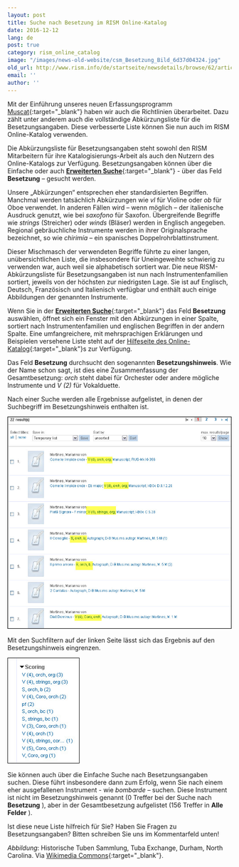 ```yaml
---
layout: post
title: Suche nach Besetzung im RISM Online-Katalog
date: 2016-12-12
lang: de
post: true
category: rism_online_catalog
image: "/images/news-old-website/csm_Besetzung_Bild_6d37d04324.jpg"
old_url: http://www.rism.info/de/startseite/newsdetails/browse/62/article/64/searching-by-instrumentation-in-rism.html
email: ''
author: ''
---
```


Mit der Einführung unseres neuen Erfassungsprogramm [Muscat](/new_at_rism/2016/11/14/welcome-muscat.html){:target="_blank"} haben wir auch die Richtlinien überarbeitet. Dazu zählt unter anderem auch die vollständige Abkürzungsliste für die Besetzungsangaben. Diese verbesserte Liste können Sie nun auch im RISM Online-Katalog verwenden.


Die Abkürzungsliste für Besetzungsangaben steht sowohl den RISM Mitarbeitern für ihre Katalogisierungs-Arbeit als auch den Nutzern des Online-Katalogs zur Verfügung. Besetzungsangaben können über die Einfache oder auch [**Erweiterten Suche**](https://opac.rism.info/metaopac/start.do?View=rism&SearchType=2&Language=en){:target="_blank"} - über das Feld **Besetzung** – gesucht werden.

Unsere „Abkürzungen“ entsprechen eher standardisierten Begriffen. Manchmal werden tatsächlich Abkürzungen wie _vl_ für Violine oder _ob_ für Oboe verwendet. In anderen Fällen wird – wenn möglich – der italienische Ausdruck genutzt, wie bei _saxofono_ für Saxofon. Übergreifende Begriffe wie _strings_ (Streicher) oder _winds_ (Bläser) werden in Englisch angegeben. Regional gebräuchliche Instrumente werden in ihrer Originalsprache bezeichnet, so wie _chirimía –_ ein spanisches Doppelrohrblattinstrument.

Dieser Mischmasch der verwendeten Begriffe führte zu einer langen, unübersichtlichen Liste, die insbesondere für Uneingeweihte schwierig zu verwenden war, auch weil sie alphabetisch sortiert war. Die neue RISM-Abkürzungsliste für Besetzungsangaben ist nun nach Instrumentenfamilien sortiert, jeweils von der höchsten zur niedrigsten Lage. Sie ist auf Englisch, Deutsch, Französisch und Italienisch verfügbar und enthält auch einige Abbildungen der genannten Instrumente.

Wenn Sie in der [**Erweiterten Suche**](https://opac.rism.info/metaopac/start.do?View=rism&SearchType=2&Language=en){:target="_blank"} das Feld **Besetzung** auswählen, öffnet sich ein Fenster mit den Abkürzungen in einer Spalte, sortiert nach Instrumentenfamilien und englischen Begriffen in der andern Spalte. Eine umfangreichere, mit mehrsprachigen Erklärungen und Beispielen versehene Liste steht auf der [Hilfeseite des Online-Katalog](https://opac.rism.info/?id=4#171){:target="_blank"}s zur Verfügung.

Das Feld **Besetzung** durchsucht den sogenannten **Besetzungshinweis**. Wie der Name schon sagt, ist dies eine Zusammenfassung der Gesamtbesetzung: _orch_ steht dabei für Orchester oder andere mögliche Instrumente und _V (2)_ für Vokalduette.

Nach einer Suche werden alle Ergebnisse aufgelistet, in denen der Suchbegriff im Besetzungshinweis enthalten ist.

![Scoring summary](/resources-old-website/news/Besetzung_Suche_ex_1_779_x_736.jpg)

Mit den Suchfiltern auf der linken Seite lässt sich das Ergebnis auf den Besetzungshinweis eingrenzen.

![Filter by instrumentation](/resources-old-website/news/Besetzung_Suche_ex_2_162_x_237.jpg)


Sie können auch über die Einfache Suche nach Besetzungsangaben suchen. Diese führt insbesondere dann zum Erfolg, wenn Sie nach einem eher ausgefallenen Instrument - wie _bombarde –_ suchen. Diese Instrument ist nicht im Besetzungshinweis genannt (0 Treffer bei der Suche nach **Besetzung** ), aber in der Gesamtbesetzung aufgelistet (156 Treffer in **Alle Felder** ).

Ist diese neue Liste hilfreich für Sie? Haben Sie Fragen zu Besetzungsangaben? Bitten schreiben Sie uns im Kommentarfeld unten!

_Abbildung_: Historische Tuben Sammlung, Tuba Exchange, Durham, North Carolina. Via [Wikimedia Commons](https://commons.wikimedia.org/wiki/File:Historic_tuba_collection_(8635531700).jpg){:target="_blank"}.
